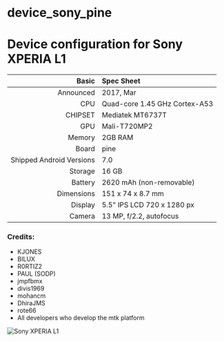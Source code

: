 # device_sony_pine

Device configuration for Sony XPERIA L1
========================================

Basic   | Spec Sheet
-------:|:-------------------------
Announced | 2017, Mar
CPU     | Quad-core 1.45 GHz Cortex-A53
CHIPSET | Mediatek MT6737T
GPU     | Mali-T720MP2
Memory  | 2GB RAM
Board   | pine
Shipped Android Versions | 7.0
Storage | 16 GB
Battery | 2620 mAh (non-removable)
Dimensions | 151 x 74 x 8.7 mm
Display | 5.5" IPS LCD 720 x 1280 px
Camera  | 13 MP, f/2.2, autofocus

### Credits:
  - KJONES
  - BILUX
  - R0RTIZ2
  - PAUL (SODP)
  - jmpfbmx
  - divis1969
  - mohancm
  - DhiraJMS
  - rote66
  - All developers who develop the mtk platform

![Sony XPERIA L1](https://fdn2.gsmarena.com/vv/pics/sony/sony-xperia-l1-0.jpg)

